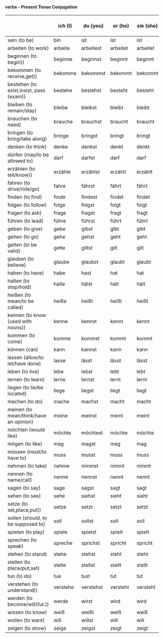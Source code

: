 #### verbs - Present Tense Conjugation

|  | ich (I)|du (you)|er (he)|sie (she)|es (it)|wir (we)|ihr (you-plural)|sie (they)|Sie (you-formal-singl)|
|--|--|--|--|--|--|--|--|--|--|
| sein (to be) |bin  |ist  |ist  | ist |ist  |sind  |seid  |sind  |sind 
| arbeiten (to work) |arbeite  |arbeitest  |arbeitet  | arbeitet |arbeitet  |arbeiten  |arbeitet  |arbeiten   |arbeiten 
| beginnen (to begin)) |beginne  |beginnst  |beginnt  | beginnt |beginnt  |beginnen  |beginnt  |beginnen   |beginnen
| bekommen (to receive,get)) |bekomme  |bekommst  |bekommt  | bekommt |bekommt  |bekommen  |bekommt  |bekommen   |bekommen
| bestehen (to exist,insist, pass (exam)) |bestehe  |bestehst  |besteht  | besteht |besteht  |bestehen  |besteht  |bestehen   |bestehen
| bleiben (to remain/stay) |bleibe  |bleibst  |bleibt  | bleibt |bleibt  |bleiben  |bleibt  |bleiben   |bleiben
| brauchen  (to need) |brauche  |brauchst  |braucht  | braucht |braucht  |brauchen    |braucht    |brauchen   |brauchen 
| bringen (to bring/take along) |bringe  |bringst  |bringt  | bringt |bringt  |bringen  |bringt  |bringen |bringen
| denken (to think)  |denke  |denkst  |denkt  | denkt |denkt  |denken  |denkt  |denken  |denken
| dürfen (may/to be allowed to)  |darf  |darfst  |darf  | darf |darf  |dürfen  |dürft  |dürfen  |dürfen
| erzählen (to tell/know)) |erzähle  |erzählst  |erzählt  | erzählt |erzählt  |erzählen  |erzählt   |erzählen   |erzählen 
| fahren (to drive/ride/go) |fahre  |fährst  |fährt  | fährt |fährt  |fahren  |fahrt  |fahren   |fahren
| finden (to find)  |finde  |findest  |findet  | findet |findet  |finden  |findet  |finden  |finden
| folgen  (to follow) |folge  |folgst  |folgt  | folgt |folgt  |folgen    |folgt    |folgen   |folgen
| fragen (to ask) |frage  |fragst  |fragt  | fragt |fragt  |fragen  |fragt  |fragen |fragen
| führen (to lead) |führe  |führst  |führt  | führt |führt  |führen  |führt  |führen   |führen
| geben (to give) |gebe  |gibst  |gibt  | gibt |gibt  |geben  |gebt  |geben   |geben
| gehen (to go) |gehe  |gehst  |geht  | geht |geht  |gehen  |geht  |gehen   |gehen
| gelten (to be valid) |gelte  |giltst  |gilt  | gilt |gilt  |gelten  |geltet  |gelten   |gelten 
| glauben (to believe) |glaube  |glaubst  |glaubt  | glaubt |glaubt  |glauben  |glaubt  |glauben   |glauben
| haben (to have) |habe  |hast  |hat  | hat |hat  |haben  |habt  |haben  |haben
| halten (to stop/hold) |halte  |hälst  | hält  | hält |hält  |halten  |haltet  |halten   |halten
| heißen (to mean/to be called) |heiße  |heißt  |heißt  | heißt |heißt  |heißen  |heißt  |heißen   |heißen
| kennen (to know (used with nouns)) |kenne  |kennst  |kennt  | kennt |kennt  |kennen  |kennt  |kennen   |kennen 
| kommen (to come) |komme  |kommst  |kommt  | kommt |kommt  |kommen  |kommt  |kommen   |kommen 
| können (can) |kann  |kannst  |kann  | kann |kann  |können  |könnt  |können   |können
| lassen (allow/to let/have done) |lasse  |lässt  |lässt  | lässt |lässt  |lassen  |lasst  |lassen   |lassen
| leben (to live) |lebe  |lebst  |lebt  | lebt |lebt  |leben  |lebt  |leben |leben
| lernen  (to learn) |lerne  |lernst  |lernt  | lernt |lernt  |lernen    |lernt    |lernen   |lernen
| liegen (to lie/be located) |liege  |liegst  |liegt  | liegt |liegt  |liegen  |liegt  |liegen   |liegen 
| machen (to do) |mache  |machst  |macht  | macht |macht  |machen  |macht  |machen   |machen
| meinen (to mean/think/have an opinion) |meine  |meinst  |meint  | meint |meint  |meinen  |meint  |meinen   |meinen
| möchten (would like) |möchte  |möchtest  |möchte  | möchte |möchte  |möchten  |möchtet  |möchten   |möchten  
| mögen (to like) |mag  |magst  |mag  | mag |mag  |mögen  |mögt  |mögen   |mögen 
| müssen (must/to have to) |muss  |musst  |muss  | muss |muss  |müssen  |müsst  |müssen   |müssen 
| nehmen (to take)  |nehme  |nimmst  |nimmt  | nimmt |nimmt  |nehmen  |nehmt  |nehmen  |nehmen
| nennen (to name/call) |nenne  |nennst  |nennt  | nennt |nennt  |nennen  |nennt  |nennen   |nennen 
| sagen (to say) |sage  |sagst  |sagt  | sagt |sagt  |sagen  |sagt  |sagen   |sagen 
| sehen (to see) |sehe  |siehst  |sieht  | sieht |sieht  |sehen  |seht  |sehen   |sehen
| setze (to set,place,put)) |setze  |setzt  |setzt  | setzt |setzt  |setzen  |setzt  |setzen   |setzen
| sollen (should, to be supposed to) |soll  |sollst  |soll  | soll |soll  |sollen  |sollt  |sollen   |sollen 
| spielen (to play) |spiele  |spielst  |spielt  | spielt |spielt  |spielen  |spielt  |spielen   |spielen 
| sprechen (to speak) |spreche  |sprichst  |spricht  | spricht |spricht  |sprechen  |sprecht  |sprechen |sprechen
| stehen (to stand) |stehe  |stehst  |steht  | steht |steht  |stehen  |steht  |stehen   |stehen
| stellen (to place/put,set) |stelle  |stellst  |stellt  | stellt |stellt  |stellen  |stellt  |stellen   |stellen 
| tun (to do)  |tue  |tust  |tut  | tut | tut  |tun  |tut  |tun  |tun
| verstehen (to understand)) |verstehe  |verstehst  |versteht  | versteht |versteht  |verstehen  |versteht  |verstehen   |verstehen
| werden (to become/will(fut.))  |werde  |wirst  |wird  | wird |wird  |werden  |werdet  |werden  |werden
| wissen (to know) |weiß  |weißt  |weiß  | weiß |weiß  |wissen  |wisst  |wissen   |wissen 
| wollen (to want) |will  |willst  |will  | will |will  |wollen  |wollt  |wollen   |wollen 
| zeigen (to show) |zeige  |zeigst  |zeigt  | zeigt |zeigt  |zeigen  |zeigt  |zeigen   |zeigen







 



  
 

 
  
  














 


  

